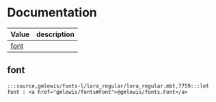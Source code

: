 # Documentation
|Value|description|
|---|---|
|[font](#font)||

## font

```moonbit
:::source,gmlewis/fonts-l/lora_regular/lora_regular.mbt,7759:::let font : <a href="gmlewis/fonts#Font">@gmlewis/fonts.Font</a>
```

